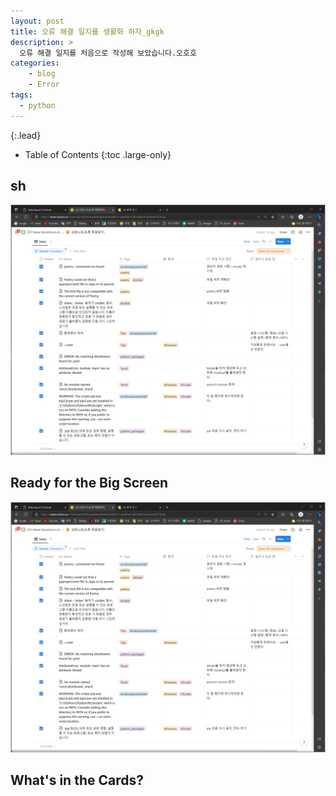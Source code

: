 ```yaml
---
layout: post
title: 오류 해결 일지를 생활화 하자_gkgk
description: >
  오류 해결 일지를 처음으로 작성해 보았습니다.오호호
categories:
    - blog
    - Error
tags:
  - python
---
```


{:.lead}



- Table of Contents
{:toc .large-only}

## sh

![800x400](\assets\img\blog\오류해결일지.png "Large example image")
 
## Ready for the Big Screen

![800x400](\assets\img\blog\오류해결일지.png "Large example image")
 
## What's in the Cards?